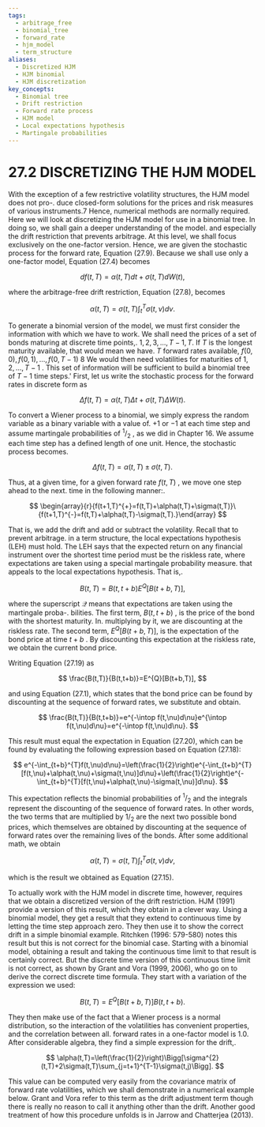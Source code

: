 ```yaml
---
tags:
  - arbitrage_free
  - binomial_tree
  - forward_rate
  - hjm_model
  - term_structure
aliases:
  - Discretized HJM
  - HJM binomial
  - HJM discretization
key_concepts:
  - Binomial tree
  - Drift restriction
  - Forward rate process
  - HJM model
  - Local expectations hypothesis
  - Martingale probabilities
---
```


# 27.2 DISCRETIZING THE HJM MODEL

With the exception of a few restrictive volatility structures, the HJM model does not pro-. duce closed-form solutions for the prices and risk measures of various instruments.7 Hence, numerical methods are normally required. Here we will look at discretizing the HJM model for use in a binomial tree. In doing so, we shall gain a deeper understanding of the model. and especially the drift restriction that prevents arbitrage. At this level, we shall focus exclusively on the one-factor version. Hence, we are given the stochastic process for the forward rate, Equation (27.9). Because we shall use only a one-factor model, Equation (27.4) becomes

$$
d f(t,T)=\alpha(t,T)d t+\sigma(t,T)d W(t),
$$

where the arbitrage-free drift restriction, Equation (27.8), becomes

$$
\alpha(t,T)=\sigma(t,T)\int_{t}^{T}\sigma(t,\nu)d\nu.
$$

To generate a binomial version of the model, we must first consider the information with which we have to work. We shall need the prices of a set of bonds maturing at discrete time points,. $1,2,3,...,T-1,T.$ If $T$ is the longest maturity available, that would mean we have. $T$ forward rates available, $f(0,0),f(0,1),\ldots,f(0,T-1)$ 8 We would then need volatilities for maturities of $1,2,...,T-1$ . This set of information will be sufficient to build a binomial tree of $T-1$ time steps.' First, let us write the stochastic process for the forward rates in discrete form as

$$
\Delta f(t,T)=\alpha(t,T)\Delta t+\sigma(t,T)\Delta W(t).
$$

To convert a Wiener process to a binomial, we simply express the random variable as a binary variable with a value of. $+1$ or $-1$ at each time step and assume martingale probabilities of $^1/_{2}$ , as we did in Chapter 16. We assume each time step has a defined length of one unit. Hence, the stochastic process becomes.

$$
\Delta f(t,T)=\alpha(t,T)\pm\sigma(t,T).
$$

Thus, at a given time, for a given forward rate $f(t,T)$ , we move one step ahead to the next.
time in the following manner:.

$$
\begin{array}{r}{f(t+1,T)^{+}=f(t,T)+\alpha(t,T)+\sigma(t,T)}\ {f(t+1,T)^{-}=f(t,T)+\alpha(t,T)-\sigma(t,T).}\end{array}
$$

That is, we add the drift and add or subtract the volatility. Recall that to prevent arbitrage. in a term structure, the local expectations hypothesis (LEH) must hold. The LEH says that the expected return on any financial instrument over the shortest time period must be the riskless rate, where expectations are taken using a special martingale probability measure. that appeals to the local expectations hypothesis. That is,.

$$
B(t,T)=B(t,t+b)E^{Q}[B(t+b,T)],
$$

where the superscript $\mathcal{Q}$ means that expectations are taken using the martingale proba-. bilities. The first term, $B(t,t+b)$ , is the price of the bond with the shortest maturity. In. multiplying by it, we are discounting at the riskless rate. The second term, $E^{Q}[{B}(t+b,T)],$ is the expectation of the bond price at time $t+b$ . By discounting this expectation at the riskless rate, we obtain the current bond price.

Writing Equation (27.19) as

$$
\frac{B(t,T)}{B(t,t+b)}=E^{Q}[B(t+b,T)],
$$

and using Equation (27.1), which states that the bond price can be found by discounting at the sequence of forward rates, we substitute and obtain.

$$
\frac{B(t,T)}{B(t,t+b)}=e^{-\intop f(t,\nu)d\nu}e^{\intop f(t,\nu)d\nu}=e^{-\intop f(t,\nu)d\nu}.
$$

This result must equal the expectation in Equation (27.20), which can be found by evaluating the following expression based on Equation (27.18):

$$
e^{-\int_{t+b}^{T}f(t,\nu)d\nu}=\left(\frac{1}{2}\right)e^{-\int_{t+b}^{T}[f(t,\nu)+\alpha(t,\nu)+\sigma(t,\nu)]d\nu}+\left(\frac{1}{2}\right)e^{-\int_{t+b}^{T}[f(t,\nu)+\alpha(t,\nu)-\sigma(t,\nu)]d\nu}.
$$

This expectation reflects the binomial probabilities of $^1/_{2}$ and the integrals represent the discounting of the sequence of forward rates. In other words, the two terms that are multiplied by $1/_{2}$ are the next two possible bond prices, which themselves are obtained by discounting at the sequence of forward rates over the remaining lives of the bonds. After some additional math, we obtain

$$
\alpha(t,T)=\sigma(t,T)\int_{t}^{T}\sigma(t,\nu)d\nu,
$$

which is the result we obtained as Equation (27.15).

To actually work with the HJM model in discrete time, however, requires that we obtain a discretized version of the drift restriction. HJM (1991) provide a version of this result, which they obtain in a clever way. Using a binomial model, they get a result that they extend to continuous time by letting the time step approach zero. They then use it to show the correct drift in a simple binomial example. Ritchken (1996: 579-580) notes this result but this is not correct for the binomial case. Starting with a binomial model, obtaining a result and taking the continuous time limit to that result is certainly correct. But the discrete time version of this continuous time limit is not correct, as shown by Grant and Vora (1999, 2006), who go on to derive the correct discrete time formula. They start with a variation of the expression we used:

$$
B(t,T)=E^{Q}[B(t+b,T)]B(t,t+b).
$$

They then make use of the fact that a Wiener process is a normal distribution, so the interaction of the volatilities has convenient properties, and the correlation between all. forward rates in a one-factor model is 1.0. After considerable algebra, they find a simple expression for the drift,.

$$
\alpha(t,T)=\left(\frac{1}{2}\right)\Bigg[\sigma^{2}(t,T)+2\sigma(t,T)\sum_{j=t+1}^{T-1}\sigma(t,j)\Bigg].
$$

This value can be computed very easily from the covariance matrix of forward rate volatilities, which we shall demonstrate in a numerical example below. Grant and Vora refer to this term as the drift adjustment term though there is really no reason to call it anything other than the drift. Another good treatment of how this procedure unfolds is in Jarrow and Chatterjea (2013).
